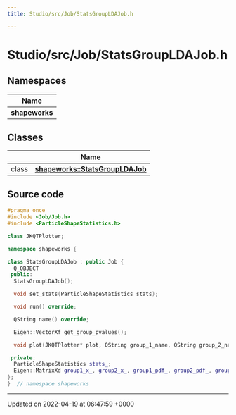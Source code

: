```yaml
---
title: Studio/src/Job/StatsGroupLDAJob.h

---
```


# Studio/src/Job/StatsGroupLDAJob.h



## Namespaces

| Name           |
| -------------- |
| **[shapeworks](../Namespaces/namespaceshapeworks.md)**  |

## Classes

|                | Name           |
| -------------- | -------------- |
| class | **[shapeworks::StatsGroupLDAJob](../Classes/classshapeworks_1_1StatsGroupLDAJob.md)**  |




## Source code

```cpp
#pragma once
#include <Job/Job.h>
#include <ParticleShapeStatistics.h>

class JKQTPlotter;

namespace shapeworks {

class StatsGroupLDAJob : public Job {
  Q_OBJECT
 public:
  StatsGroupLDAJob();

  void set_stats(ParticleShapeStatistics stats);

  void run() override;

  QString name() override;

  Eigen::VectorXf get_group_pvalues();

  void plot(JKQTPlotter* plot, QString group_1_name, QString group_2_name);

 private:
  ParticleShapeStatistics stats_;
  Eigen::MatrixXd group1_x_, group2_x_, group1_pdf_, group2_pdf_, group1_map_, group2_map_;
};
}  // namespace shapeworks
```


-------------------------------

Updated on 2022-04-19 at 06:47:59 +0000
